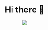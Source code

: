 <div align="center">
  <h1>
    Hi there 👋
  </h1>
</div>

<div align="center">
  <img src="https://media1.tenor.com/m/-_B1vBfy-00AAAAd/hacker-man-hacker.gif" />
</div>

